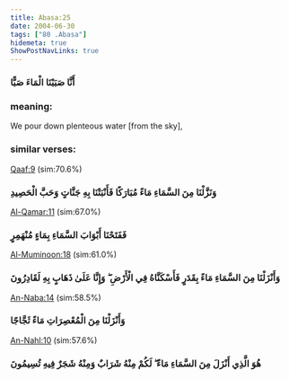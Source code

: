 ```yaml
---
title: Abasa:25
date: 2004-06-30
tags: ["80 .Abasa"]
hidemeta: true 
ShowPostNavLinks: true 
---
```

### أَنَّا صَبَبْنَا الْمَاءَ صَبًّا
### meaning: 
We pour down plenteous water [from the sky],
### similar verses: 

[Qaaf:9](/50/9) (sim:70.6%)

### وَنَزَّلْنَا مِنَ السَّمَاءِ مَاءً مُبَارَكًا فَأَنْبَتْنَا بِهِ جَنَّاتٍ وَحَبَّ الْحَصِيدِ

[Al-Qamar:11](/54/11) (sim:67.0%)

### فَفَتَحْنَا أَبْوَابَ السَّمَاءِ بِمَاءٍ مُنْهَمِرٍ

[Al-Muminoon:18](/23/18) (sim:61.0%)

### وَأَنْزَلْنَا مِنَ السَّمَاءِ مَاءً بِقَدَرٍ فَأَسْكَنَّاهُ فِي الْأَرْضِ ۖ وَإِنَّا عَلَىٰ ذَهَابٍ بِهِ لَقَادِرُونَ

[An-Naba:14](/78/14) (sim:58.5%)

### وَأَنْزَلْنَا مِنَ الْمُعْصِرَاتِ مَاءً ثَجَّاجًا

[An-Nahl:10](/16/10) (sim:57.6%)

### هُوَ الَّذِي أَنْزَلَ مِنَ السَّمَاءِ مَاءً ۖ لَكُمْ مِنْهُ شَرَابٌ وَمِنْهُ شَجَرٌ فِيهِ تُسِيمُونَ
